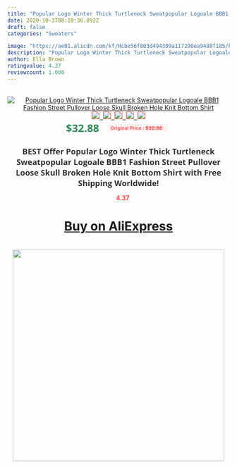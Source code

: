 ```yaml
---
title: "Popular Logo Winter Thick Turtleneck Sweatpopular Logoale BBB1 Fashion Street Pullover Loose Skull Broken Hole Knit Bottom Shirt"
date: 2020-10-3T08:10:36.892Z
draft: false
categories: "Sweaters"

image: "https://ae01.alicdn.com/kf/Hcbe56f803d494309a117290ea9488f185/Popular-Logo-Winter-Thick-Turtleneck-Sweatpopular-Logoale-BBB1-Fashion-Street-Pullover-Loose-Skull-Broken-Hole-Knit.jpg"
description: "Popular Logo Winter Thick Turtleneck Sweatpopular Logoale BBB1 Fashion Street Pullover Loose Skull Broken Hole Knit Bottom Shirt"
author: Ella Brown
ratingvalue: 4.37
reviewcount: 1.000
---
```

<br>
<div style="text-align: center;">
<a href="https://s.click.aliexpress.com/e/_AttObF" target="_blank" rel="nofollow noopener noreferrer"><img alt="Popular Logo Winter Thick Turtleneck Sweatpopular Logoale BBB1 Fashion Street Pullover Loose Skull Broken Hole Knit Bottom Shirt" class="magnifier-image" src="https://ae01.alicdn.com/kf/Hcbe56f803d494309a117290ea9488f185/Popular-Logo-Winter-Thick-Turtleneck-Sweatpopular-Logoale-BBB1-Fashion-Street-Pullover-Loose-Skull-Broken-Hole-Knit.jpg_640x640.jpg">
<br>
<img style="border:1px solid salmon" src="https://ae01.alicdn.com/kf/Hcbe56f803d494309a117290ea9488f185/Popular-Logo-Winter-Thick-Turtleneck-Sweatpopular-Logoale-BBB1-Fashion-Street-Pullover-Loose-Skull-Broken-Hole-Knit.jpg_120x120.jpg">&nbsp;&nbsp;<img style="border:1px solid salmon" src="https://ae01.alicdn.com/kf/Hffb2a6d505554405816971f48fe4ba53K/Popular-Logo-Winter-Thick-Turtleneck-Sweatpopular-Logoale-BBB1-Fashion-Street-Pullover-Loose-Skull-Broken-Hole-Knit.jpg_120x120.jpg">&nbsp;&nbsp;<img style="border:1px solid salmon" src="https://ae01.alicdn.com/kf/Hcab61e02de4647bb819c6bec21181f3em/Popular-Logo-Winter-Thick-Turtleneck-Sweatpopular-Logoale-BBB1-Fashion-Street-Pullover-Loose-Skull-Broken-Hole-Knit.jpg_120x120.jpg">&nbsp;&nbsp;<img style="border:1px solid salmon" src="https://ae01.alicdn.com/kf/H3bdb4c3ea5c948ceb858ed515e589117g/Popular-Logo-Winter-Thick-Turtleneck-Sweatpopular-Logoale-BBB1-Fashion-Street-Pullover-Loose-Skull-Broken-Hole-Knit.jpg_120x120.jpg">&nbsp;&nbsp;<img style="border:1px solid salmon" src="https://ae01.alicdn.com/kf/H73883c84c6d34b429ad59463075864bc9/Popular-Logo-Winter-Thick-Turtleneck-Sweatpopular-Logoale-BBB1-Fashion-Street-Pullover-Loose-Skull-Broken-Hole-Knit.jpg_120x120.jpg"></a></div><br0>
<div style="text-align: center;"><span style="background-color: white; border: 0px; box-sizing: border-box; color: seagreen; display: inline-block; font-family: &quot;open sans&quot; , &quot;arial&quot; , &quot;helvetica&quot; , sans-serif , &quot;heiti&quot;; font-size: 24px; font-stretch: inherit; font-weight: 700; line-height: inherit; margin: 0px 10px 0px 0px; padding: 0px; vertical-align: middle;">$32.88 </span>
<span style="background: rgb(255 , 241 , 241); border-radius: 3px; border: 0px; box-sizing: border-box; color: #ff4747; display: inline-block; font-family: inherit; font-size: 12px; font-stretch: inherit; font-style: inherit; font-variant: inherit; font-weight: 600; line-height: inherit; margin: 0px; padding: 2px 5px; transform: scale(0.9); vertical-align: middle;">Original Price : <b style="text-decoration: line-through;">$32.88 </b> &nbsp;&nbsp;</span></div>
<h1 style="color: #333333; display: inline-block; font-family: &quot;open sans&quot; , &quot;arial&quot; , &quot;helvetica&quot; , sans-serif , &quot;heiti&quot;; font-size: 18px; font-stretch: inherit; font-weight: 700; text-align: center;">BEST Offer Popular Logo Winter Thick Turtleneck Sweatpopular Logoale BBB1 Fashion Street Pullover Loose Skull Broken Hole Knit Bottom Shirt with Free Shipping Worldwide!</h1>
<div style="color: #ff4747; text-align: center;">
<img src="https://4.bp.blogspot.com/-M0ZcTcb-5uY/XleCXlxnR4I/AAAAAAAAAEc/OrjgMkXV1oMQFaCRZj5HQwOCBcu3w1FegCPcBGAYYCw/s1600/star.png" style="height: 15px;">&nbsp;<b>4.37</b></div>
<div class="button_cont" align="center"><a class="buynow_a" href="https://s.click.aliexpress.com/e/_AttObF" target="_blank" rel="nofollow noopener noreferrer"><H1>Buy on AliExpress</H1></a></div><br>
<div class="separator" style="clear: both; text-align: center;">
<img src="https://lh3.googleusercontent.com/-pTy5HemUv9M/XlePHvY0dAI/AAAAAAAAAE4/0nX5iRUoIWY8eMW9Dpxeirr157OZliDIgCLcBGAsYHQ/s1600/badge.gif" width="480">
</div>
